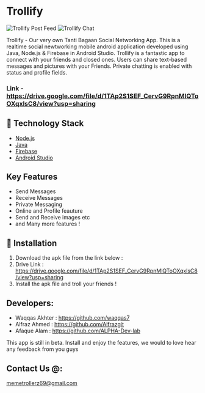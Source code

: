 # Trollify

![Trollify Post Feed](https://drive.google.com/file/d/17zbzR0aQ4TrgJXqH1R06Ecv2Xa-84qGo/view) 
![Trollify Chat](http://www.mediafire.com/convkey/36c8/s91q4fz39j1qm6ezg.jpg)

Trollify - Our very own Tanti Bagaan Social Networking App. This is a realtime social newtworking mobile android application developed using Java, Node.js & Firebase in Android Studio. Trollify is a fantastic app to connect with your friends and closed ones. Users can share text-based messages and pictures with your Friends. Private chatting is enabled with status and profile fields.

### Link - https://drive.google.com/file/d/1TAp2S1SEF_CervG9RpnMlQToOXqxlsC8/view?usp=sharing

## 🏁 Technology Stack

- [Node.js](https://nodejs.org/en/)
- [Java](https://www.java.com/)
- [Firebase](https://firebase.google.com/)
- [Android Studio](https://developer.android.com/studio)

## Key Features

- Send Messages
- Receive Messages
- Private Messaging
- Online and Profile feauture
- Send and Receive images etc
- and Many more features !

## 🏃‍ Installation

1. Download the apk file from the link below :
2. Drive Link : https://drive.google.com/file/d/1TAp2S1SEF_CervG9RpnMlQToOXqxlsC8/view?usp=sharing
3. Install the apk file and troll your friends !

## Developers:

- Waqqas Akhter : https://github.com/waqqas7
- Alfraz Ahmed : https://github.com/Alfrazgit
- Afaque Alam : https://github.com/ALPHA-Dev-lab

This app is still in beta. Install and enjoy the features, we would to love hear any feedback from you guys

## Contact Us @: 

memetrollerz69@gmail.com
